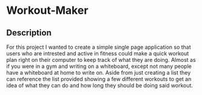 # Workout-Maker

## Description
   For this project I wanted to create a simple single page application so that users who are intrested and active in fitness could make a quick workout plan right on their computer to keep track of what they are doing. Almost as if you were in a gym and writing on a whiteboard, except not  many people have a whiteboard at home to write on. Aside from just creating a list they can reference the list provided showing a few different workouts to get an idea of what they can do and how long they should be doing said workout. 

